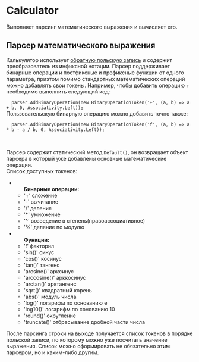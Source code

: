 <H1>Calculator</H1>
<p>Выполняет парсинг математического выражения и вычисляет его.</p>

<h2>Парсер математического выражения</h2>
<p>Калькулятор использует <A href = "https://ru.wikipedia.org/wiki/%D0%9E%D0%B1%D1%80%D0%B0%D1%82%D0%BD%D0%B0%D1%8F_%D0%BF%D0%BE%D0%BB%D1%8C%D1%81%D0%BA%D0%B0%D1%8F_%D0%B7%D0%B0%D0%BF%D0%B8%D1%81%D1%8C">обратную польскую запись</A> и содержит преобразователь из инфиксной нотации. 
Парсер поддерживает бинарные операции и постфиксные и префиксные функции от одного параметра, приэтом помимо стандартных математических операций можно добавлять свои токены. Например, чтобы добавить операцию + необходимо выполнить следующий код:<br>
<code>
  parser.AddBinaryOperation(new BinaryOperationToken('+', (a, b) => a + b, 0, Associativity.Left));
</code>
Пользовательскую бинарную операцию можно добавить точно также:<br>
  <code>
  parser.AddBinaryOperation(new BinaryOperationToken('f', (a, b) => a * b - a / b, 0, Associativity.Left));
</code></p><br>
   <p>Парсер содержит статический метод <code>Default()</code>, он возвращает объект парсера в который уже добавлены основные математические операции.<br> Cписок доступных токенов:<br>
  <ul>
    <li><ul><b>Бинарные операции:</b>
      <li>'+' сложение</li>
      <li>'-' вычитание</li>
      <li>'/' деление</li>
      <li>'*' умножение</li>
      <li>'^' возведение в степень(правоассоциативное)</li>
      <li>'%' деление по модулю</li>
      </ul></li>
    <li><ul><b>Функции:</b>
      <li>'!' факторил</li>
      <li>'sin()' синус</li>
      <li>'cos()' косинус</li>
      <li>'tan()' тангенс</li>
      <li>'arcsine()' арксинус</li>
      <li>'arccosine()' арккосинус</li>
      <li>'arctan()' арктангенс</li>
      <li>'sqrt()' квадратный корень</li>
      <li>'abs()' модуль числа</li>
      <li>'log()' логарифм по основанию e</li>
      <li>'log10()' логарифм по сонованию 10</li>
      <li>'round()' округление</li>
      <li>'truncate()' отбрасывание дробной части числа</li>
      </ul></li>
    </ul>
</p>
<p>
  После парсинга строки на выходе получается список токенов в порядке польской записи, по которому можно уже посчитать значение выражения. Список можно сформировать не обязательно этим парсером, но и каким-либо другим. 
  </p>
